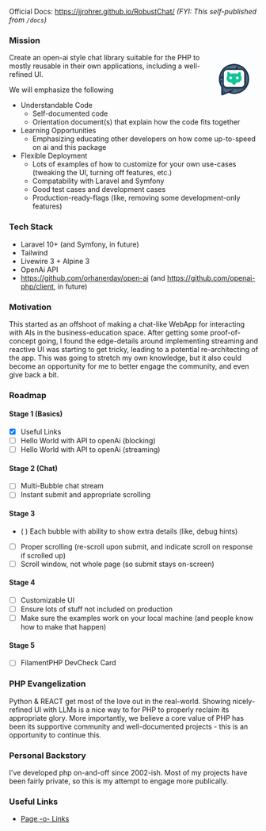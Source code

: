 Official Docs: https://jjrohrer.github.io/RobustChat/
 _(FYI: This self-published from `/docs`)_


### Mission
<img alt="logo" align="right" width="100" height="100" src="./docs/images/logo.png">
Create an open-ai style chat library suitable for the PHP to mostly reusable in their own applications, including a well-refined UI.

We will emphasize the following
* Understandable Code
    * Self-documented code
    * Orientation document(s) that explain how the code fits together
* Learning Opportunities
    * Emphasizing educating other developers on how come up-to-speed on ai and this package
* Flexible Deployment
    * Lots of examples of how to customize for your own use-cases (tweaking the UI, turning off features, etc.)
    * Compatability with Laravel and Symfony
    * Good test cases and development cases
    * Production-ready-flags (like, removing some development-only features)

### Tech Stack
* Laravel 10+ (and Symfony, in future)
* Tailwind
* Livewire 3 + Alpine 3
* OpenAi API
* https://github.com/orhanerday/open-ai  (and https://github.com/openai-php/client, in future)

### Motivation
This started as an offshoot of making a chat-like WebApp for interacting with AIs in the business-education space. After getting some proof-of-concept going, I found the edge-details around implementing streaming and reactive UI was starting to get tricky, leading to a potential re-architecting of the app. This was going to stretch my own knowledge, but it also could become an opportunity for me to better engage the community, and even give back a bit.

### Roadmap

#### Stage 1 (Basics)
* [X] Useful Links
* [ ] Hello World with API to openAi (blocking)
* [ ] Hello World with API to openAi (streaming)
#### Stage 2 (Chat)
* [ ] Multi-Bubble chat stream
* [ ] Instant submit and appropriate scrolling
#### Stage 3 
* ( ) Each bubble with ability to show extra details (like, debug hints)
* [ ] Proper scrolling (re-scroll upon submit, and indicate scroll on response if scrolled up)
* [ ] Scroll window, not whole page (so submit stays on-screen)
#### Stage 4
* [ ] Customizable UI
* [ ] Ensure lots of stuff not included on production
* [ ] Make sure the examples work on your local machine (and people know how to make that happen)
#### Stage 5
* [ ] FilamentPHP DevCheck Card


### PHP Evangelization
Python & REACT get most of the love out in the real-world. Showing nicely-refined UI with LLMs is a nice way to for PHP to properly reclaim its appropriate glory. More importantly, we believe a core value of PHP has been its supportive community and well-documented projects - this is an opportunity to continue this.

### Personal Backstory
I've developed php on-and-off since 2002-ish. Most of my projects have been fairly private, so this is my attempt to engage more publically.

### Useful Links
* [Page -o- Links](./docs/links.md)